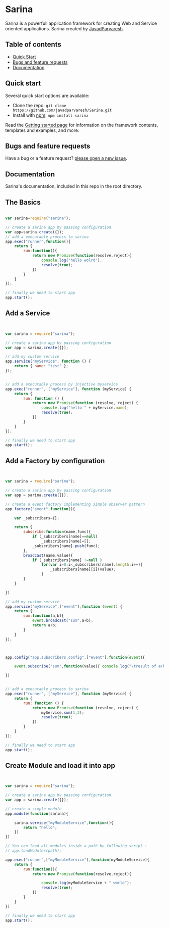 # Sarina

Sarina is a powerfull application framework for creating Web and Service oriented applications. 
Sarina created by [JavadParvaresh](https://github.com/javadparvaresh).

## Table of contents
- [Quick Start](#quick-start)
- [Bugs and feature requests](#bugs-and-feature-requests)
- [Documentation](#documentation)

## Quick start

Several quick start options are available:
- Clone the repo: `git clone https://github.com/javadparvaresh/Sarina.git`
- Install with [npm](https://www.npmjs.com): `npm install sarina`

Read the [Getting started page](/doc/quickstart.md) for information on the framework contents, templates and examples, and more.

## Bugs and feature requests

Have a bug or a feature request? [please open a new issue](https://github.com/javadparvaresh/sarina.data/issues/new).

## Documentation

Sarina's documentation, included in this repo in the root directory.

## The Basics
```javascript

var sarina=require("sarina");

// create a sarina app by passing configuration
var app=sarina.create({});
// add a executable process to sarina
app.exec("runner",function(){
    return {
        run:function(){
            return new Promise(function(resolve,reject){
                console.log("hello wolrd");
                resolve(true);
            })
        }
    }
});

// finally we need to start app
app.start();

``` 

## Add a Service
```javascript


var sarina = require("sarina");

// create a sarina app by passing configuration
var app = sarina.create({});

// add my custom service
app.service("myService", function () {
    return { name: "test" };
});


// add a executable process by injective myservice 
app.exec("runner", ["myService"], function (myService) {
    return {
        run: function () {
            return new Promise(function (resolve, reject) {
                console.log("hello " + myService.name);
                resolve(true);
            })
        }
    }
});

// finally we need to start app
app.start();

```

## Add a Factory by configuration

```javascript


var sarina = require("sarina");

// create a sarina app by passing configuration
var app = sarina.create({});

// create a event factory implementing simple observer pattern
app.factory("event",function(){

    var _subscribers={};

    return {
        subscribe:function(name,func){
            if (_subscribers[name]==null)
                _subscribers[name]=[];
            _subscribers[name].push(func);
        },
        broadcast(name,value){
            if (_subscribers[name] !=null )
                for(var i=0;i<_subscribers[name].length;i++){
                    _subscribers[name][i](value);
                }
        }
    }

})

// add my custom service
app.service("myService",["event"],function (event) {
    return {
        sum:function(a,b){
            event.broadcast("sum",a+b);
            return a+b;
        }
    }
});



app.config("app.subscribers.config",["event"],function(event){

    event.subscribe("sum",function(value){ console.log("\tresult of a+b is ",value); })

})


// add a executable process to sarina
app.exec("runner", ["myService"], function (myService) {
    return {
        run: function () {
            return new Promise(function (resolve, reject) {
                myService.sum(1,2);
                resolve(true);
            })
        }
    }
});

// finally we need to start app
app.start();

```

## Create Module and load it into app
```javascript


var sarina = require("sarina");

// create a sarina app by passing configuration
var app = sarina.create({});

// create a simple module
app.module(function(sarina){

    sarina.service("myModuleService",function(){
        return "hello";
    })
})

// You can load all modules inside a path by following script :
// app.loadModules(path);

app.exec("runner",["myModuleService"],function(myModuleService){
    return {
        run:function(){
            return new Promise(function(resolve,reject){

                console.log(myModuleService + " world");
                resolve(true);
            })
        }
    }
})

// finally we need to start app
app.start();

```